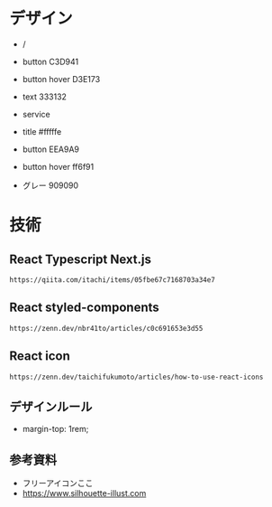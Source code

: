 # デザイン

- /
- button C3D941
- button hover D3E173
- text 333132

- service
- title #fffffe
- button EEA9A9
- button hover ff6f91
- グレー 909090

# 技術

## React Typescript Next.js

```
https://qiita.com/itachi/items/05fbe67c7168703a34e7
```

## React styled-components

```
https://zenn.dev/nbr41to/articles/c0c691653e3d55
```

## React icon

```
https://zenn.dev/taichifukumoto/articles/how-to-use-react-icons
```

## デザインルール

- margin-top: 1rem;

## 参考資料
- フリーアイコンここ
- https://www.silhouette-illust.com
